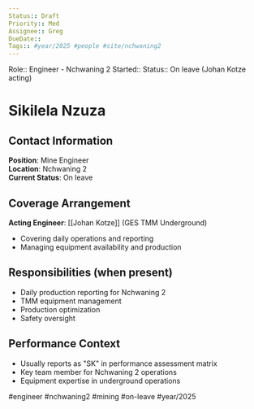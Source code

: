 ```yaml
---
Status:: Draft
Priority:: Med
Assignee:: Greg
DueDate:: 
Tags:: #year/2025 #people #site/nchwaning2
---
```


Role:: Engineer - Nchwaning 2
Started::
Status:: On leave (Johan Kotze acting)

# Sikilela Nzuza

## Contact Information  
**Position**: Mine Engineer  
**Location**: Nchwaning 2  
**Current Status**: On leave

## Coverage Arrangement
**Acting Engineer**: [[Johan Kotze]] (GES TMM Underground)
- Covering daily operations and reporting
- Managing equipment availability and production

## Responsibilities (when present)
- Daily production reporting for Nchwaning 2
- TMM equipment management
- Production optimization
- Safety oversight

## Performance Context
- Usually reports as "SK" in performance assessment matrix
- Key team member for Nchwaning 2 operations
- Equipment expertise in underground operations

#engineer #nchwaning2 #mining #on-leave #year/2025